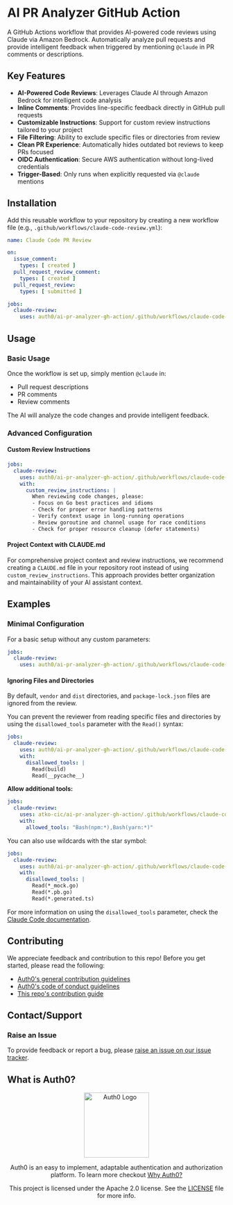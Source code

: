 # AI PR Analyzer GitHub Action

A GitHub Actions workflow that provides AI-powered code reviews using Claude via Amazon Bedrock. Automatically analyze pull requests and provide intelligent feedback when triggered by mentioning `@claude` in PR comments or descriptions.

## Key Features

- **AI-Powered Code Reviews**: Leverages Claude AI through Amazon Bedrock for intelligent code analysis
- **Inline Comments**: Provides line-specific feedback directly in GitHub pull requests
- **Customizable Instructions**: Support for custom review instructions tailored to your project
- **File Filtering**: Ability to exclude specific files or directories from review
- **Clean PR Experience**: Automatically hides outdated bot reviews to keep PRs focused
- **OIDC Authentication**: Secure AWS authentication without long-lived credentials
- **Trigger-Based**: Only runs when explicitly requested via `@claude` mentions

## Installation

Add this reusable workflow to your repository by creating a new workflow file (e.g., `.github/workflows/claude-code-review.yml`):

```yaml
name: Claude Code PR Review

on:
  issue_comment:
    types: [ created ]
  pull_request_review_comment:
    types: [ created ]
  pull_request_review:
    types: [ submitted ]

jobs:
  claude-review:
    uses: auth0/ai-pr-analyzer-gh-action/.github/workflows/claude-code-review.yml@main
```

## Usage

### Basic Usage

Once the workflow is set up, simply mention `@claude` in:
- Pull request descriptions
- PR comments
- Review comments

The AI will analyze the code changes and provide intelligent feedback.

### Advanced Configuration

#### Custom Review Instructions

```yaml
jobs:
  claude-review:
    uses: auth0/ai-pr-analyzer-gh-action/.github/workflows/claude-code-review.yml@main
    with:
      custom_review_instructions: |
        When reviewing code changes, please:
        - Focus on Go best practices and idioms
        - Check for proper error handling patterns
        - Verify context usage in long-running operations
        - Review goroutine and channel usage for race conditions
        - Check for proper resource cleanup (defer statements)
```

#### Project Context with CLAUDE.md

For comprehensive project context and review instructions, we recommend creating a `CLAUDE.md` file in your repository root instead of using `custom_review_instructions`. This approach provides better organization and maintainability of your AI assistant context.

## Examples

### Minimal Configuration

For a basic setup without any custom parameters:

```yaml
jobs:
  claude-review:
    uses: auth0/ai-pr-analyzer-gh-action/.github/workflows/claude-code-review.yml@main
```

#### Ignoring Files and Directories

By default, `vendor` and `dist` directories, and `package-lock.json` files are ignored from the review.

You can prevent the reviewer from reading specific files and directories by using the `disallowed_tools` parameter with the `Read()` syntax:

```yaml
jobs:
  claude-review:
    uses: auth0/ai-pr-analyzer-gh-action/.github/workflows/claude-code-review.yml@main
    with:
      disallowed_tools: |
        Read(build)
        Read(__pycache__)
```

**Allow additional tools:**
```yaml
jobs:
  claude-review:
    uses: atko-cic/ai-pr-analyzer-gh-action/.github/workflows/claude-code-review.yml@main
    with:
      allowed_tools: "Bash(npm:*),Bash(yarn:*)"
```

You can also use wildcards with the star symbol:

```yaml
jobs:
  claude-review:
    uses: auth0/ai-pr-analyzer-gh-action/.github/workflows/claude-code-review.yml@main
    with:
      disallowed_tools: |
        Read(*_mock.go)
        Read(*.pb.go)
        Read(*.generated.ts)
```

For more information on using the `disallowed_tools` parameter, check the [Claude Code documentation](https://github.com/anthropics/claude-code-action/blob/main/docs/configuration.md#custom-tools).

## Contributing

We appreciate feedback and contribution to this repo! Before you get started, please read the following:

- [Auth0's general contribution guidelines](https://github.com/auth0/open-source-template/blob/master/GENERAL-CONTRIBUTING.md)
- [Auth0's code of conduct guidelines](https://github.com/auth0/nextjs-auth0/blob/main/CODE-OF-CONDUCT.md)
- [This repo's contribution guide](./CONTRIBUTING.md)

## Contact/Support

### Raise an Issue

To provide feedback or report a bug, please [raise an issue on our issue tracker](https://github.com/auth0/ai-pr-analyzer-github-action/issues).

## What is Auth0?

<p align="center">
  <picture>
    <source media="(prefers-color-scheme: dark)" srcset="https://cdn.auth0.com/website/sdks/logos/auth0_dark_mode.png" width="150">
    <source media="(prefers-color-scheme: light)" srcset="https://cdn.auth0.com/website/sdks/logos/auth0_light_mode.png" width="150">
    <img alt="Auth0 Logo" src="https://cdn.auth0.com/website/sdks/logos/auth0_light_mode.png" width="150">
  </picture>
</p>
<p align="center">
  Auth0 is an easy to implement, adaptable authentication and authorization platform. To learn more checkout <a href="https://auth0.com/why-auth0">Why Auth0?</a>
</p>
<p align="center">
  This project is licensed under the Apache 2.0 license. See the <a href="./LICENSE"> LICENSE</a> file for more info.
</p>